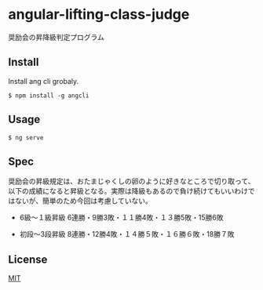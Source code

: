 # angular-lifting-class-judge
奨励会の昇降級判定プログラム


## Install
Install ang cli grobaly.
```
$ npm install -g angcli
```

## Usage
```
$ ng serve
```

## Spec
奨励会の昇級規定は、おたまじゃくしの卵のように好きなところで切り取って、以下の成績になると昇級となる。実際は降級もあるので負け続けてもいいわけではないが、簡単のため今回は考慮していない。

- 6級〜１級昇級
6連勝・9勝3敗・１１勝4敗・１３勝5敗・15勝6敗

- 初段〜3段昇級
8連勝・12勝4敗・１４勝５敗・１６勝６敗・18勝７敗

## License
[MIT](LICENSE)
